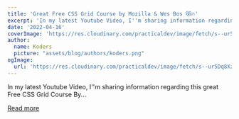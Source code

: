 ```yaml
---
title: 'Great Free CSS Grid Course by Mozilla & Wes Bos 😻🔥'
excerpt: 'In my latest Youtube Video, I''m sharing information regarding this great Free CSS Grid Course By...'
date: '2022-04-16'
coverImage: 'https://res.cloudinary.com/practicaldev/image/fetch/s--ur5Dq8Xz--/c_imagga_scale,f_auto,fl_progressive,h_420,q_auto,w_1000/https://dev-to-uploads.s3.amazonaws.com/uploads/articles/enswhte9ov5cvzxcph6w.png'
author:
  name: Koders
  picture: "assets/blog/authors/koders.png"
ogImage:
  url: 'https://res.cloudinary.com/practicaldev/image/fetch/s--ur5Dq8Xz--/c_imagga_scale,f_auto,fl_progressive,h_420,q_auto,w_1000/https://dev-to-uploads.s3.amazonaws.com/uploads/articles/enswhte9ov5cvzxcph6w.png'
---
```


In my latest Youtube Video, I''m sharing information regarding this great Free CSS Grid Course By...

[Read more](https://dev.to/rammcodes/great-free-css-grid-course-by-mozilla-wes-bos-ell)
